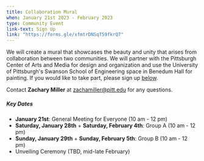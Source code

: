 ```yaml
---
title: Collaboration Mural
when: January 21st 2023 - February 2023
type: Community Event
link-text: Sign Up
link: "https://forms.gle/xfmtrDNSqT59fkrQ7"
---
```

We will create a mural that showcases the beauty and unity that arises from collaboration between two communities. We will partner with the Pittsburgh Center of Arts and Media for design and organization and use the University of Pittsburgh's Swanson School of Engineering space in Benedum Hall for painting. If you would like to take part, please sign up [below](https://forms.gle/xfmtrDNSqT59fkrQ7).

Contact **Zachary Miller** at [zachamiller@pitt.edu](mailto:zachamiller@pitt.edu) for any questions.

##### Key Dates
+ **January 21st**: General Meeting for Everyone (10 am - 12 pm)
+ **Saturday, January 28th** + **Saturday, February 4th**: Group A (10 am - 12 pm)
+ **Sunday, January 29th** + **Sunday, February 5th**: Group B (10 am - 12 pm)
+ Unveiling Ceremony (TBD, mid-late February)
